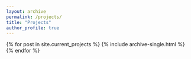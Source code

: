 ```yaml
---
layout: archive
permalink: /projects/
title: "Projects"
author_profile: true
---
```

<div class="grid__wrapper">
  {% for post in site.current_projects %}
    {% include archive-single.html %}
  {% endfor %}
</div>
